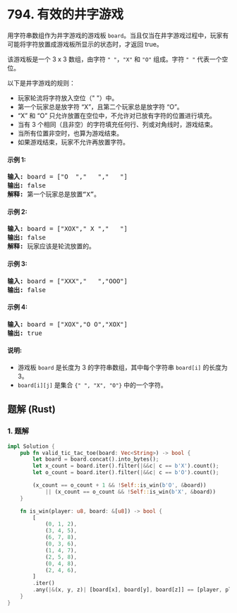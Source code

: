 # 794. 有效的井字游戏
用字符串数组作为井字游戏的游戏板 `board`。当且仅当在井字游戏过程中，玩家有可能将字符放置成游戏板所显示的状态时，才返回 true。

该游戏板是一个 3 x 3 数组，由字符 `" "`，`"X"` 和 `"O"` 组成。字符 `" "` 代表一个空位。

以下是井字游戏的规则：
* 玩家轮流将字符放入空位（" "）中。
* 第一个玩家总是放字符 “X”，且第二个玩家总是放字符 “O”。
* “X” 和 “O” 只允许放置在空位中，不允许对已放有字符的位置进行填充。
* 当有 3 个相同（且非空）的字符填充任何行、列或对角线时，游戏结束。
* 当所有位置非空时，也算为游戏结束。
* 如果游戏结束，玩家不允许再放置字符。

#### 示例 1:
<pre>
<strong>输入:</strong> board = ["O  ","   ","   "]
<strong>输出:</strong> false
<strong>解释:</strong> 第一个玩家总是放置“X”。
</pre>

#### 示例 2:
<pre>
<strong>输入:</strong> board = ["XOX"," X ","   "]
<strong>输出:</strong> false
<strong>解释:</strong> 玩家应该是轮流放置的。
</pre>

#### 示例 3:
<pre>
<strong>输入:</strong> board = ["XXX","   ","OOO"]
<strong>输出:</strong> false
</pre>

#### 示例 4:
<pre>
<strong>输入:</strong> board = ["XOX","O O","XOX"]
<strong>输出:</strong> true
</pre>

#### 说明:
* 游戏板 `board` 是长度为 3 的字符串数组，其中每个字符串 `board[i]` 的长度为 3。
* `board[i][j]` 是集合 `{" ", "X", "O"}` 中的一个字符。

## 题解 (Rust)

### 1. 题解
```Rust
impl Solution {
    pub fn valid_tic_tac_toe(board: Vec<String>) -> bool {
        let board = board.concat().into_bytes();
        let x_count = board.iter().filter(|&&c| c == b'X').count();
        let o_count = board.iter().filter(|&&c| c == b'O').count();

        (x_count == o_count + 1 && !Self::is_win(b'O', &board))
            || (x_count == o_count && !Self::is_win(b'X', &board))
    }

    fn is_win(player: u8, board: &[u8]) -> bool {
        [
            (0, 1, 2),
            (3, 4, 5),
            (6, 7, 8),
            (0, 3, 6),
            (1, 4, 7),
            (2, 5, 8),
            (0, 4, 8),
            (2, 4, 6),
        ]
        .iter()
        .any(|&(x, y, z)| [board[x], board[y], board[z]] == [player, player, player])
    }
}
```
